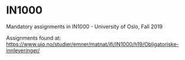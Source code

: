 # IN1000
Mandatory assignments in IN1000 - University of Oslo, Fall 2019

Assignments found at: https://www.uio.no/studier/emner/matnat/ifi/IN1000/h19/Obligatoriske-innleveringer/
